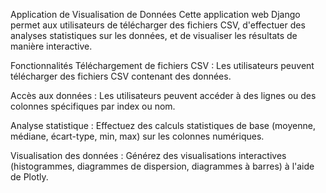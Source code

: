Application de Visualisation de Données
Cette application web Django permet aux utilisateurs de télécharger des fichiers CSV, d'effectuer des analyses statistiques sur les données, et de visualiser les résultats de manière interactive.

Fonctionnalités
Téléchargement de fichiers CSV : Les utilisateurs peuvent télécharger des fichiers CSV contenant des données.

Accès aux données : Les utilisateurs peuvent accéder à des lignes ou des colonnes spécifiques par index ou nom.

Analyse statistique : Effectuez des calculs statistiques de base (moyenne, médiane, écart-type, min, max) sur les colonnes numériques.

Visualisation des données : Générez des visualisations interactives (histogrammes, diagrammes de dispersion, diagrammes à barres) à l'aide de Plotly.
